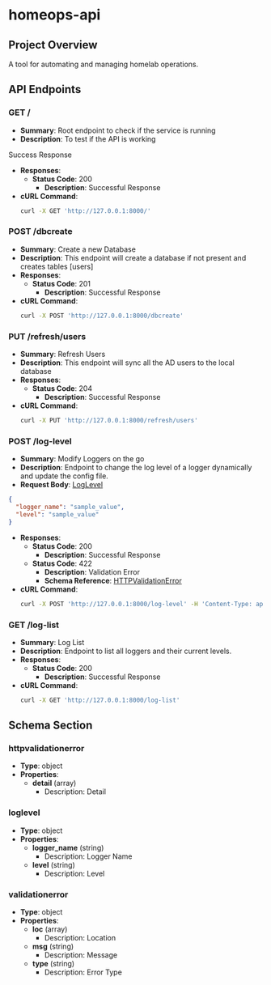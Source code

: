
# homeops-api

## Project Overview

A tool for automating and managing homelab operations.

## API Endpoints

### GET /
  - **Summary**: Root endpoint to check if the service is running
  - **Description**: To test if the API is working 

Success Response
  - **Responses**:
    - **Status Code**: 200
      - **Description**: Successful Response
  - **cURL Command**:
    ```bash
    curl -X GET 'http://127.0.0.1:8000/'
    ```

### POST /dbcreate
  - **Summary**: Create a new Database
  - **Description**: This endpoint will create a database if not present and creates tables [users]
  - **Responses**:
    - **Status Code**: 201
      - **Description**: Successful Response
  - **cURL Command**:
    ```bash
    curl -X POST 'http://127.0.0.1:8000/dbcreate'
    ```

### PUT /refresh/users
  - **Summary**: Refresh Users
  - **Description**: This endpoint will sync all the AD users to the local database
  - **Responses**:
    - **Status Code**: 204
      - **Description**: Successful Response
  - **cURL Command**:
    ```bash
    curl -X PUT 'http://127.0.0.1:8000/refresh/users'
    ```

### POST /log-level
  - **Summary**: Modify Loggers on the go
  - **Description**: Endpoint to change the log level of a logger dynamically and update the config file.
  - **Request Body**: [LogLevel](#loglevel)

```json
{
  "logger_name": "sample_value",
  "level": "sample_value"
}
```
  - **Responses**:
    - **Status Code**: 200
      - **Description**: Successful Response
    - **Status Code**: 422
      - **Description**: Validation Error
      - **Schema Reference**: [HTTPValidationError](#httpvalidationerror)
  - **cURL Command**:
    ```bash
    curl -X POST 'http://127.0.0.1:8000/log-level' -H 'Content-Type: application/json' -d '"{  "logger_name": "sample_value",  "level": "sample_value"}"'
    ```

### GET /log-list
  - **Summary**: Log List
  - **Description**: Endpoint to list all loggers and their current levels.
  - **Responses**:
    - **Status Code**: 200
      - **Description**: Successful Response
  - **cURL Command**:
    ```bash
    curl -X GET 'http://127.0.0.1:8000/log-list'
    ```

## Schema Section

### httpvalidationerror
  - **Type**: object
  - **Properties**:
    - **detail** (array)
      - Description: Detail

### loglevel
  - **Type**: object
  - **Properties**:
    - **logger_name** (string)
      - Description: Logger Name
    - **level** (string)
      - Description: Level

### validationerror
  - **Type**: object
  - **Properties**:
    - **loc** (array)
      - Description: Location
    - **msg** (string)
      - Description: Message
    - **type** (string)
      - Description: Error Type

